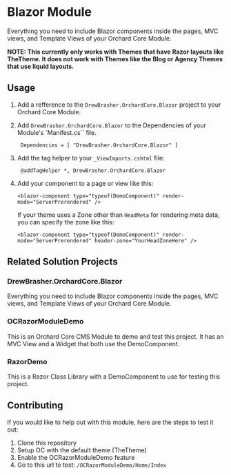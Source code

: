 ﻿# Blazor Module
Everything you need to include Blazor components inside the pages, MVC views, and Template Views of your Orchard Core Module.

**NOTE: This currently only works with Themes that have Razor layouts like TheTheme. It does not work with Themes like the Blog or Agency Themes that use liquid layouts.**

## Usage
1. Add a refference to the `DrewBrasher.OrchardCore.Blazor` project to your Orchard Core Module.

2. Add `DrewBrasher.OrchardCore.Blazor` to the Dependencies of your Module's `Manifest.cs`` file.
   ```
	Dependencies = [ "DrewBrasher.OrchardCore.Blazor" ]
   ```
3. Add the tag helper to your `_ViewImports.cshtml` file:
   ```
	@addTagHelper *, DrewBrasher.OrchardCore.Blazor
   ```
4.  Add your component to a page or view like this:
	```
	<blazor-component type="typeof(DemoComponent)" render-mode="ServerPrerendered" />
	```
	If your theme uses a Zone other than `HeadMeta` for rendering meta data, you can specify the zone like this:
	```
	<blazor-component type="typeof(DemoComponent)" render-mode="ServerPrerendered" header-zone="YourHeadZoneHere" />
	```
## Related Solution Projects
### DrewBrasher.OrchardCore.Blazor
Everything you need to include Blazor components inside the pages, MVC views, and Template Views of your Orchard Core Module.

### OCRazorModuleDemo
This is an Orchard Core CMS Module to demo and test this project. It has an MVC View and a Widget that both use the DemoComponent.

### RazorDemo
This is a Razor Class Library with a DemoComponent to use for testing this project.

## Contributing
If you would like to help out with this module, here are the steps to test it out:
1. Clone this repository
2. Setup OC with the default theme (TheTheme)
3. Enable the OCRazorModuleDemo feature
4. Go to this url to test: `/OCRazorModuleDemo/Home/Index`